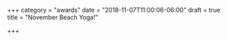 +++
category = "awards"
date = "2018-11-07T11:00:06-06:00"
draft = true
title = "November Beach Yoga!"

+++
